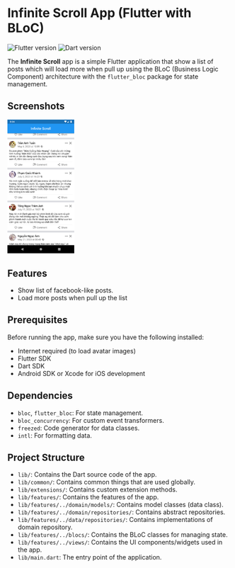 # Infinite Scroll App (Flutter with BLoC)

![Flutter version](https://img.shields.io/badge/flutter-v3.10.6-blue.svg)
![Dart version](https://img.shields.io/badge/dart-v3.0.6-green.svg)

The **Infinite Scroll** app is a simple Flutter application that show a list of posts which will load more when pull up using the BLoC (Business Logic Component) architecture with the `flutter_bloc` package for state management.

## Screenshots
<p float="left">
    <img src="https://raw.githubusercontent.com/justanoobcoder/flutter_playground/main/infinite_scroll/images/Screenshot_1.png" width=30% height=30%>
</p>

## Features

- Show list of facebook-like posts.
- Load more posts when pull up the list

## Prerequisites

Before running the app, make sure you have the following installed:

- Internet required (to load avatar images)
- Flutter SDK
- Dart SDK
- Android SDK or Xcode for iOS development

## Dependencies

- `bloc`, `flutter_bloc`: For state management.
- `bloc_concurrency`: For custom event transformers.
- `freezed`: Code generator for data classes.
- `intl`: For formatting data.

## Project Structure

- `lib/`: Contains the Dart source code of the app.
- `lib/common/`: Contains common things that are used globally.
- `lib/extensions/`: Contains custom extension methods.
- `lib/features/`: Contains the features of the app.
- `lib/features/../domain/models/`: Contains model classes (data class).
- `lib/features/../domain/repositories/`: Contains abstract repositories.
- `lib/features/../data/repositories/`: Contains implementations of domain repository.
- `lib/features/../blocs/`: Contains the BLoC classes for managing state.
- `lib/features/../views/`: Contains the UI components/widgets used in the app.
- `lib/main.dart`: The entry point of the application.
